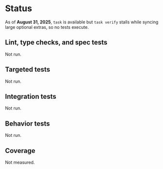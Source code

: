 # Status

As of **August 31, 2025**, `task` is available but `task verify` stalls while
syncing large optional extras, so no tests execute.

## Lint, type checks, and spec tests
Not run.

## Targeted tests
Not run.

## Integration tests
Not run.

## Behavior tests
Not run.

## Coverage
Not measured.
